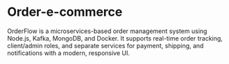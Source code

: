 # Order-e-commerce
OrderFlow is a microservices-based order management system using Node.js, Kafka, MongoDB, and Docker. It supports real-time order tracking, client/admin roles, and separate services for payment, shipping, and notifications with a modern, responsive UI.
